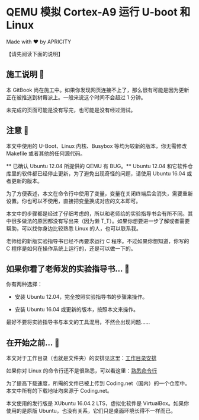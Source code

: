 # QEMU 模拟 Cortex-A9 运行 U-boot 和 Linux

Made with ❤️ by APRICITY

【请先阅读下面的说明】

## 施工说明 🚧

本 GitBook 尚在施工中。如果你发现网页连接不上了，那么很有可能是因为更新正在被推送到树莓派上。一般来说这个时间不会超过 1 分钟。

未完成的页面可能是没有写完，也可能是没有经过测试。

## 注意 🔮

本文中使用的 U-Boot、Linux 内核、Busybox 等均为较新的版本，你无需修改 Makefile 或者其他的任何源代码。

** 已确认 Ubuntu 12.04 所提供的 QEMU 有 BUG。** Ubuntu 12.04 和它软件仓库里的软件都已经停止更新，为了避免出现奇怪的问题，请使用 Ubuntu 16.04 或者更新的版本。

为了方便表述，本文在命令行中使用了变量，变量在关闭终端后会消失，需要重新设置。你也可以不使用，直接把变量换成对应的文本即可。

本文中的步骤都是经过了仔细考虑的，所以和老师给的实验指导书会有所不同。其中很多做法的原因都没有写出来（因为懒 T_T）。如果你想要进一步了解或者需要帮助，可以找你身边比较熟悉 Linux 的人，也可以联系我。

老师给的新版实验指导书已经不再要求运行 C 程序。不过如果你想知道，你写的 C 程序是如何在操作系统上运行的，还是可以做一下的。

## 如果你看了老师发的实验指导书... 📜

你有两种选择：

* 安装 Ubuntu 12.04，完全按照实验指导书的步骤来操作。

* 安装 Ubuntu 16.04 或更新的版本，按照本文来操作。

最好不要将实验指导书与本文的工具混用，不然会出现问题……

## 在开始之前... 🤔

本文对于工作目录（也就是文件夹）的安排见这里：[工作目录安排](appendix/workspace-structure.md)

如果你对 Linux 的命令行还不是很熟悉，可以看这里：[熟悉命令行](appendix/intro-commandline.md)

为了提高下载速度，所需的文件已被上传到 Coding.net（国内）的一个仓库中。本文中所有的下载地址均来源于 Coding.net。

本文使用的发行版是 XUbuntu 16.04.2 LTS，虚拟化软件是 VirtualBox。如果你使用的是原版 Ubuntu，也没有关系，它们只是桌面环境长得不一样而已。